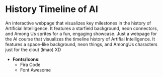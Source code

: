 # History Timeline of AI

An interactive webpage that visualizes key milestones in the history of Artificial Intelligence. It features a starfield background, neon connectors, and Among Us sprites for a fun, engaging showcase.
Just a webpage for the AI course that visualizes the timeline history of Artifial Intelligence. It features a space-like background, neon things, and AmongUs characters just for the clout (lmao) XD

- **Fonts/Icons**:
  - Fira Code
  - Font Awesome

